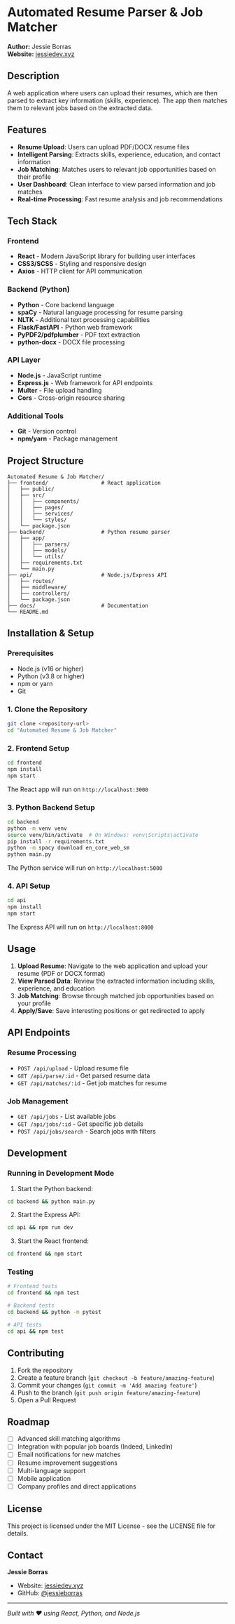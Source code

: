# Automated Resume Parser & Job Matcher

**Author:** Jessie Borras  
**Website:** [jessiedev.xyz](https://jessiedev.xyz)

## Description

A web application where users can upload their resumes, which are then parsed to extract key information (skills, experience). The app then matches them to relevant jobs based on the extracted data.

## Features

- **Resume Upload**: Users can upload PDF/DOCX resume files
- **Intelligent Parsing**: Extracts skills, experience, education, and contact information
- **Job Matching**: Matches users to relevant job opportunities based on their profile
- **User Dashboard**: Clean interface to view parsed information and job matches
- **Real-time Processing**: Fast resume analysis and job recommendations

## Tech Stack

### Frontend
- **React** - Modern JavaScript library for building user interfaces
- **CSS3/SCSS** - Styling and responsive design
- **Axios** - HTTP client for API communication

### Backend (Python)
- **Python** - Core backend language
- **spaCy** - Natural language processing for resume parsing
- **NLTK** - Additional text processing capabilities
- **Flask/FastAPI** - Python web framework
- **PyPDF2/pdfplumber** - PDF text extraction
- **python-docx** - DOCX file processing

### API Layer
- **Node.js** - JavaScript runtime
- **Express.js** - Web framework for API endpoints
- **Multer** - File upload handling
- **Cors** - Cross-origin resource sharing

### Additional Tools
- **Git** - Version control
- **npm/yarn** - Package management

## Project Structure

```
Automated Resume & Job Matcher/
├── frontend/                 # React application
│   ├── public/
│   ├── src/
│   │   ├── components/
│   │   ├── pages/
│   │   ├── services/
│   │   └── styles/
│   └── package.json
├── backend/                  # Python resume parser
│   ├── app/
│   │   ├── parsers/
│   │   ├── models/
│   │   └── utils/
│   ├── requirements.txt
│   └── main.py
├── api/                      # Node.js/Express API
│   ├── routes/
│   ├── middleware/
│   ├── controllers/
│   └── package.json
├── docs/                     # Documentation
└── README.md
```

## Installation & Setup

### Prerequisites
- Node.js (v16 or higher)
- Python (v3.8 or higher)
- npm or yarn
- Git

### 1. Clone the Repository
```bash
git clone <repository-url>
cd "Automated Resume & Job Matcher"
```

### 2. Frontend Setup
```bash
cd frontend
npm install
npm start
```
The React app will run on `http://localhost:3000`

### 3. Python Backend Setup
```bash
cd backend
python -m venv venv
source venv/bin/activate  # On Windows: venv\Scripts\activate
pip install -r requirements.txt
python -m spacy download en_core_web_sm
python main.py
```
The Python service will run on `http://localhost:5000`

### 4. API Setup
```bash
cd api
npm install
npm start
```
The Express API will run on `http://localhost:8000`

## Usage

1. **Upload Resume**: Navigate to the web application and upload your resume (PDF or DOCX format)
2. **View Parsed Data**: Review the extracted information including skills, experience, and education
3. **Job Matching**: Browse through matched job opportunities based on your profile
4. **Apply/Save**: Save interesting positions or get redirected to apply

## API Endpoints

### Resume Processing
- `POST /api/upload` - Upload resume file
- `GET /api/parse/:id` - Get parsed resume data
- `GET /api/matches/:id` - Get job matches for resume

### Job Management
- `GET /api/jobs` - List available jobs
- `GET /api/jobs/:id` - Get specific job details
- `POST /api/jobs/search` - Search jobs with filters

## Development

### Running in Development Mode

1. Start the Python backend:
```bash
cd backend && python main.py
```

2. Start the Express API:
```bash
cd api && npm run dev
```

3. Start the React frontend:
```bash
cd frontend && npm start
```

### Testing
```bash
# Frontend tests
cd frontend && npm test

# Backend tests
cd backend && python -m pytest

# API tests
cd api && npm test
```

## Contributing

1. Fork the repository
2. Create a feature branch (`git checkout -b feature/amazing-feature`)
3. Commit your changes (`git commit -m 'Add amazing feature'`)
4. Push to the branch (`git push origin feature/amazing-feature`)
5. Open a Pull Request

## Roadmap

- [ ] Advanced skill matching algorithms
- [ ] Integration with popular job boards (Indeed, LinkedIn)
- [ ] Email notifications for new matches
- [ ] Resume improvement suggestions
- [ ] Multi-language support
- [ ] Mobile application
- [ ] Company profiles and direct applications

## License

This project is licensed under the MIT License - see the LICENSE file for details.

## Contact

**Jessie Borras**
- Website: [jessiedev.xyz](https://jessiedev.xyz)
- GitHub: [@jessieborras](https://github.com/jessieborras)

---

*Built with ❤️ using React, Python, and Node.js*